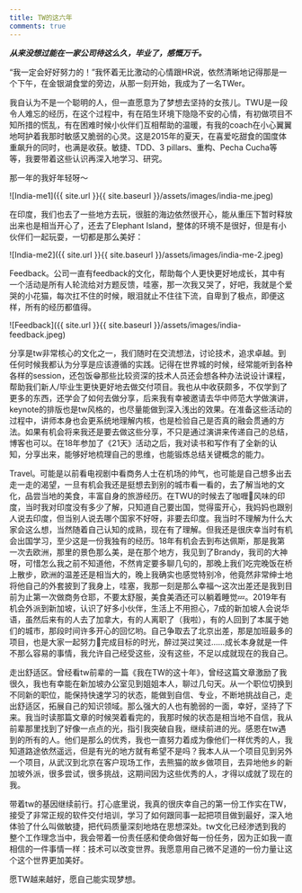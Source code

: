 ```yaml
---
title: TW的这六年
comments: true
---
```


_**从来没想过能在一家公司待这么久，毕业了，感慨万千。**_

“我一定会好好努力的！”我怀着无比激动的心情跟HR说，依然清晰地记得那是一个下午，在金银湖食堂的旁边，从那一刻开始，我成为了一名TWer。

我自认为不是一个聪明的人，但一直愿意为了梦想去坚持的女孩儿。TWU是一段令人难忘的经历，在这个过程中，有在陌生环境下隐隐不安的心情，有初做项目不知所措的慌乱，有在困难时候小伙伴们互相帮助的温暖，有我的coach在小心翼翼地呵护着我那时敏感又脆弱的心灵。这是2015年的夏天，在喜爱吃甜食的国度体重飙升的同时，也满是收获。敏捷、TDD、3 pillars、重构、Pecha Cucha等等，我要带着这些认识再深入地学习、研究。

那一年的我好年轻呀～

![India-me1]({{ site.url }}{{ site.baseurl }}/assets/images/india-me.jpeg)

在印度，我们也去了一些地方去玩，很脏的海边依然很开心，能从重压下暂时释放出来也是相当开心了，还去了Elephant Island，整体的环境不是很好，但是有小伙伴们一起玩耍，一切都是那么美好：

![India-me2]({{ site.url }}{{ site.baseurl }}/assets/images/india-me-2.jpeg)

Feedback。公司一直有feedback的文化，帮助每个人更快更好地成长，其中有一个活动是所有人轮流给对方题反馈，哇塞，那一次我又哭了，好吧，我就是个爱哭的小花猫，每次扛不住的时候，眼泪就止不住往下流，自卑到了极点，即便这样，所有的经历都值得。

![Feedback]({{ site.url }}{{ site.baseurl }}/assets/images/india-feedback.jpeg)

分享是tw非常核心的文化之一，我们随时在交流想法，讨论技术，追求卓越。到任何时候我都认为分享是应该遵循的实践。记得在世界城的时候，经常能听到各种各样的session，还包饭😁那些比较资深的技术人员还会想各种办法说设计课程，帮助我们新人/毕业生更快更好地去做交付项目。我也从中收获颇多，不仅学到了更多的东西，还学会了如何去做分享，后来我有幸被邀请去华中师范大学做演讲，keynote的排版也是tw风格的，也尽量能做到深入浅出的效果。在准备这些活动的过程中，讲师本身也会更系统地理解内核，也是检验自己是否真的融会贯通的方法。如果有机会将来我还是要去做这些分享，不只是通过演讲来传递自己的总结，博客也可以。在18年参加了《21天》活动之后，我对读书和写作有了全新的认知，分享出来，能够好地梳理自己的思维，也能锻炼总结关键概念的能力。

Travel。可能是以前看电视剧中看商务人士在机场的帅气，也可能是自己想多出去走一走的渴望，一旦有机会我还是挺想去到别的城市看一看的，去了解当地的文化，品尝当地的美食，丰富自身的旅游经历。在TWU的时候去了咖喱🍛风味的印度，当时我对印度没有多少了解，只知道自己要出国，觉得蛮开心，我妈妈也跟别人说去印度，但当别人说去哪个国家不好呀，非要去印度。我当时不理解为什么大家会这么想，当然随着自己认知的成熟，现在有了理解。但我还是很庆幸当时有机会出国学习，至少这是一份我独有的经历。18年有机会去到布达佩斯，那是我第一次去欧洲，那里的景色那么美，是在那个地方，我见到了Brandy，我司的大神呀，可惜怎么我之前不知道他，不然肯定要多聊几句的，那晚上我们吃完晚饭在桥上散步，欧洲的温差还是相当大的，晚上我确实也感觉特别冷，他竟然非常绅士地将他自己的外套披到了我身上，哇塞，我那一刻是那么幸福～这次出差还是我到目前为止第一次做商务仓耶，不要太舒服，美食美酒还可以躺着睡觉💤。2019年有机会外派到新加坡，认识了好多小伙伴，生活上不用担心，7成的新加坡人会说华语，虽然后来有的人去了加拿大，有的人离职了（我啦），有的人回到了本属于她们的城市，那段时间许多开心的回忆哟。自己争取去了北京出差，那是加班最多的项目，也是大家一起努力💪完成目标的时光，醉过哭过笑过......成长本身就是一件不那么容易的事情，我允许自己经受这些，没有这些，不足以成就现在的我自己。

走出舒适区。曾经看tw前辈的一篇《我在TW的这十年》，曾经这篇文章激励了我很久，我也有幸能在新加坡办公室见到姐姐本人，聊过几句天。从一个职位切换到不同新的职位，能保持快速学习的状态，能做到自信、专业，不断地挑战自己，走出舒适区，拓展自己的知识领域。那么强大的人也有脆弱的一面，幸好，坚持了下来。我当时读那篇文章的时候哭着看完的，我那时候的状态是相当地不自信，我从前辈那里找到了好像一点点的光，指引我突破自我，继续前进的光。感恩在tw遇到的所有的人。他们是那么的优秀，我也一直努力着成为像他们一样优秀的人，我知道路途依然遥远，但是有光的地方就有希望不是吗？我本人从一个项目见到另外一个项目，从武汉到北京在客户现场工作，去熊猫的故乡做项目，去异地他乡的新加坡外派，很多尝试，很多挑战，这期间因为这些优秀的人，才得以成就了现在的我。

带着tw的基因继续前行。打心底里说，我真的很庆幸自己的第一份工作实在TW，接受了非常正规的软件交付培训，学习了如何跟同事一起把项目做到最好，深入地体验了什么叫做敏捷，把代码质量深刻地烙在思想深处。tw文化已经渗透到我的整个工作理念当中，我会带着一份责任感和使命做好每一份任务，因为正如我一直相信的一件事情一样：技术可以改变世界。我愿意用自己微不足道的一份力量让这个这个世界更加美好。

愿TW越来越好，愿自己能实现梦想。
